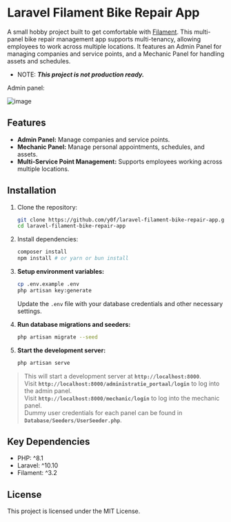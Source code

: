 # Laravel Filament Bike Repair App

A small hobby project built to get comfortable with [Filament](https://filamentphp.com). This multi-panel bike repair management app supports multi-tenancy, allowing employees to work across multiple locations. It features an Admin Panel for managing companies and service points, and a Mechanic Panel for handling assets and schedules.

- NOTE: ***This project is not production ready.***

Admin panel:

![image](https://github.com/y0f/laravel-filament-bike-repair-app/assets/70378641/1088fcfd-7a7d-4a07-b3bd-e22449f70c96)

## Features

- **Admin Panel:** Manage companies and service points.
- **Mechanic Panel:** Manage personal appointments, schedules, and assets.
- **Multi-Service Point Management:** Supports employees working across multiple locations.

## Installation

1. Clone the repository:
   ```bash
   git clone https://github.com/y0f/laravel-filament-bike-repair-app.git
   cd laravel-filament-bike-repair-app
   ```
   
2. Install dependencies:
    ```bash
    composer install
    npm install # or yarn or bun install
    ```

3. **Setup environment variables:**

    ```bash
    cp .env.example .env
    php artisan key:generate
    ```

    Update the `.env` file with your database credentials and other necessary settings.

4. **Run database migrations and seeders:**

    ```bash
    php artisan migrate --seed
    ```

5. **Start the development server:**

    ```bash
    php artisan serve
    ```

>This will start a development server at **`http://localhost:8000`**.<br/>
> Visit **`http://localhost:8000/administratie_portaal/login`** to log into the admin panel.<br/>
> Visit **`http://localhost:8000/mechanic/login`** to log into the mechanic panel.<br/>
> Dummy user credentials for each panel can be found in **`Database/Seeders/UserSeeder.php`**.<br/>


## Key Dependencies

- PHP: ^8.1
- Laravel: ^10.10
- Filament: ^3.2

## License

This project is licensed under the MIT License.



